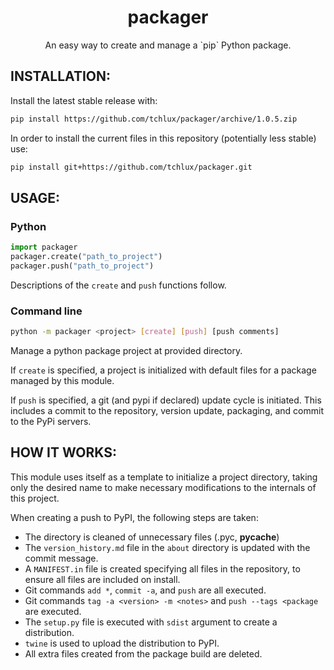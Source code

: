 <p align="center">
  <h1 align="center">packager</h1>
  <p align="center">
  An easy way to create and manage a `pip` Python package.
  </p>
</p>


## INSTALLATION:

  Install the latest stable release with:

```bash
pip install https://github.com/tchlux/packager/archive/1.0.5.zip
```

  In order to install the current files in this repository
  (potentially less stable) use:

```bash
pip install git+https://github.com/tchlux/packager.git
```

## USAGE:

### Python

```python
import packager  
packager.create("path_to_project")
packager.push("path_to_project")
```

  Descriptions of the `create` and `push` functions follow.

### Command line

```bash
python -m packager <project> [create] [push] [push comments]
```

  Manage a python package project at provided directory.

  If `create` is specified, a project is initialized with
  default files for a package managed by this module.

  If `push` is specified, a git (and pypi if declared) update
  cycle is initiated. This includes a commit to the repository,
  version update, packaging, and commit to the PyPi servers.

## HOW IT WORKS:

  This module uses itself as a template to initialize a project
  directory, taking only the desired name to make necessary
  modifications to the internals of this project.

  When creating a push to PyPI, the following steps are taken:
  - The directory is cleaned of unnecessary files (.pyc, __pycache__)
  - The `version_history.md` file in the `about` directory is updated with the commit message.
  - A `MANIFEST.in` file is created specifying all files in the repository, to ensure all files are included on install.
  - Git commands `add *`, `commit -a`, and `push` are all executed.
  - Git commands `tag -a <version> -m <notes>` and `push --tags <package` are executed.
  - The `setup.py` file is executed with `sdist` argument to create a distribution.
  - `twine` is used to upload the distribution to PyPI.
  - All extra files created from the package build are deleted.
